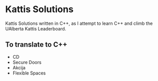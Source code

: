 # Kattis Solutions

Kattis Solutions written in C++, as I attempt to learn C++ and climb the UAlberta Kattis Leaderboard.

## To translate to C++
 * CD
 * Secure Doors
 * Akcija
 * Flexible Spaces
